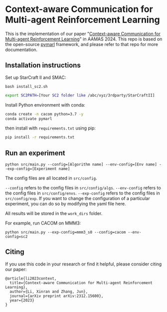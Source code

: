 # Context-aware Communication for Multi-agent Reinforcement Learning

This is the implementation of our paper "[Context-aware Communication for Multi-agent Reinforcement Learning](https://arxiv.org/abs/2312.15600)" in AAMAS 2024. This repo is based on the open-source [pymarl](https://github.com/oxwhirl/pymarl) framework, and please refer to that repo for more documentation.

## Installation instructions

Set up StarCraft II and SMAC:

```shell
bash install_sc2.sh
```

```bash
export SC2PATH=[Your SC2 folder like /abc/xyz/3rdparty/StarCraftII]
```

Install Python environment with conda:

```bash
conda create -n cacom python=3.7 -y
conda activate pymarl
```

then install with `requirements.txt` using pip:

```bash
pip install -r requirements.txt
```

## Run an experiment 

```shell
python src/main.py --config=[Algorithm name] --env-config=[Env name] --exp-config=[Experiment name]
```

The config files are all located in `src/config`.

`--config` refers to the config files in `src/config/algs`.
`--env-config` refers to the config files in `src/config/envs`.
`--exp-config` refers to the config files in `src/config/exp`. If you want to change the configuration of a particular experiment, you can do so by modifying the yaml file here.

All results will be stored in the `work_dirs` folder.

For example, run CACOM on MMM3:

```
python src/main.py --exp-config=mmm3_s0 --config=cacom --env-config=sc2
```

## Citing

If you use this code in your research or find it helpful, please consider citing our paper:
```
@article{li2023context,
  title={Context-aware Communication for Multi-agent Reinforcement Learning},
  author={Li, Xinran and Zhang, Jun},
  journal={arXiv preprint arXiv:2312.15600},
  year={2023}
}
```

